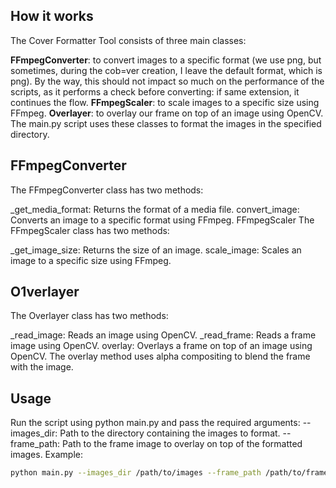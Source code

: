 ## How it works
The Cover Formatter Tool consists of three main classes:

**FFmpegConverter**: to convert images to a specific format (we use png, but sometimes, during the cob=ver creation, I leave the default format, which is png).
By the way, this should not impact so much on the performance of the scripts, as it performs a check before converting: if same extension, it continues the flow.
**FFmpegScaler**: to scale images to a specific size using FFmpeg.
**Overlayer**: to overlay our frame on top of an image using OpenCV.
The main.py script uses these classes to format the images in the specified directory.

## FFmpegConverter
The FFmpegConverter class has two methods:

_get_media_format: Returns the format of a media file.
convert_image: Converts an image to a specific format using FFmpeg.
FFmpegScaler
The FFmpegScaler class has two methods:

_get_image_size: Returns the size of an image.
scale_image: Scales an image to a specific size using FFmpeg.

## O1verlayer
The Overlayer class has two methods:

_read_image: Reads an image using OpenCV.
_read_frame: Reads a frame image using OpenCV.
overlay: Overlays a frame on top of an image using OpenCV.
The overlay method uses alpha compositing to blend the frame with the image.

## Usage

Run the script using python main.py and pass the required arguments:
--images_dir: Path to the directory containing the images to format.
--frame_path: Path to the frame image to overlay on top of the formatted images.
Example:

```bash
python main.py --images_dir /path/to/images --frame_path /path/to/frame.png
```
